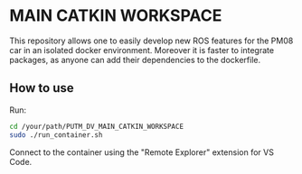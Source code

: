 # MAIN CATKIN WORKSPACE

This repository allows one to easily develop new ROS features for the PM08 car in an isolated docker environment. Moreover it is faster to integrate packages, as anyone can add their dependencies to the dockerfile.


## How to use

Run:
```bash
cd /your/path/PUTM_DV_MAIN_CATKIN_WORKSPACE
sudo ./run_container.sh
```

Connect to the container using the "Remote Explorer" extension for VS Code.